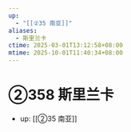 ```yaml
---
up:
  - "[[②35 南亚]]"
aliases:
  - 斯里兰卡
ctime: 2025-03-01T13:12:58+08:00
mtime: 2025-10-01T11:40:34+08:00
---
```


# ②358 斯里兰卡

- up: [[②35 南亚]]
